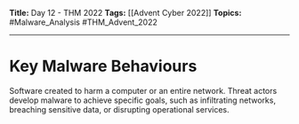 **Title:** Day 12 - THM 2022
**Tags:** [[Advent Cyber 2022]]
**Topics:** #Malware_Analysis #THM_Advent_2022 

---
# Key Malware Behaviours
Software created to harm a computer or an entire network. Threat actors develop malware to achieve specific goals, such as infiltrating networks, breaching sensitive data, or disrupting operational services.

